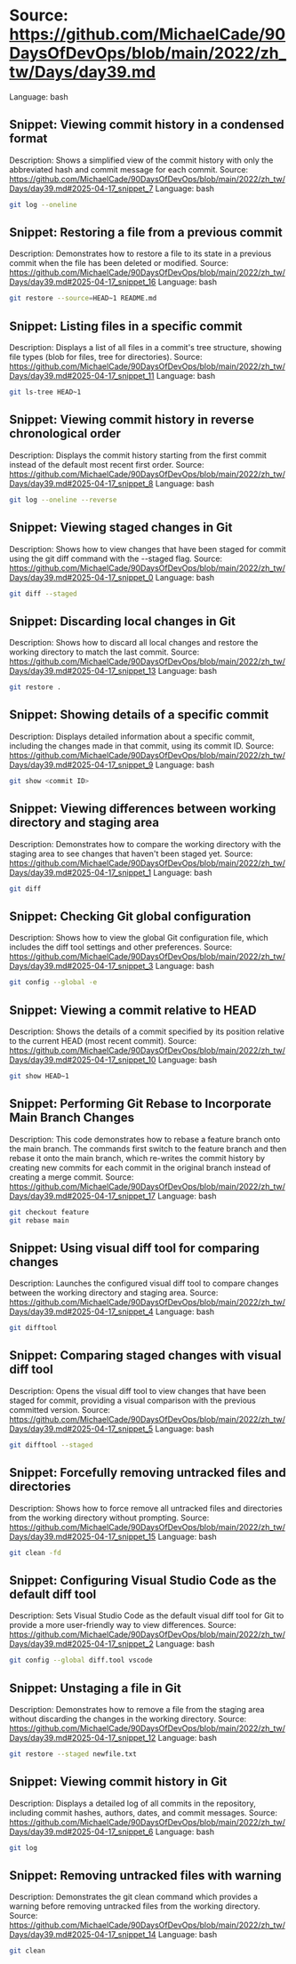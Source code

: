 # Source: https://github.com/MichaelCade/90DaysOfDevOps/blob/main/2022/zh_tw/Days/day39.md
Language: bash

## Snippet: Viewing commit history in a condensed format
Description: Shows a simplified view of the commit history with only the abbreviated hash and commit message for each commit.
Source: https://github.com/MichaelCade/90DaysOfDevOps/blob/main/2022/zh_tw/Days/day39.md#2025-04-17_snippet_7
Language: bash

```bash
git log --oneline
```

## Snippet: Restoring a file from a previous commit
Description: Demonstrates how to restore a file to its state in a previous commit when the file has been deleted or modified.
Source: https://github.com/MichaelCade/90DaysOfDevOps/blob/main/2022/zh_tw/Days/day39.md#2025-04-17_snippet_16
Language: bash

```bash
git restore --source=HEAD~1 README.md
```

## Snippet: Listing files in a specific commit
Description: Displays a list of all files in a commit's tree structure, showing file types (blob for files, tree for directories).
Source: https://github.com/MichaelCade/90DaysOfDevOps/blob/main/2022/zh_tw/Days/day39.md#2025-04-17_snippet_11
Language: bash

```bash
git ls-tree HEAD~1
```

## Snippet: Viewing commit history in reverse chronological order
Description: Displays the commit history starting from the first commit instead of the default most recent first order.
Source: https://github.com/MichaelCade/90DaysOfDevOps/blob/main/2022/zh_tw/Days/day39.md#2025-04-17_snippet_8
Language: bash

```bash
git log --oneline --reverse
```

## Snippet: Viewing staged changes in Git
Description: Shows how to view changes that have been staged for commit using the git diff command with the --staged flag.
Source: https://github.com/MichaelCade/90DaysOfDevOps/blob/main/2022/zh_tw/Days/day39.md#2025-04-17_snippet_0
Language: bash

```bash
git diff --staged
```

## Snippet: Discarding local changes in Git
Description: Shows how to discard all local changes and restore the working directory to match the last commit.
Source: https://github.com/MichaelCade/90DaysOfDevOps/blob/main/2022/zh_tw/Days/day39.md#2025-04-17_snippet_13
Language: bash

```bash
git restore .
```

## Snippet: Showing details of a specific commit
Description: Displays detailed information about a specific commit, including the changes made in that commit, using its commit ID.
Source: https://github.com/MichaelCade/90DaysOfDevOps/blob/main/2022/zh_tw/Days/day39.md#2025-04-17_snippet_9
Language: bash

```bash
git show <commit ID>
```

## Snippet: Viewing differences between working directory and staging area
Description: Demonstrates how to compare the working directory with the staging area to see changes that haven't been staged yet.
Source: https://github.com/MichaelCade/90DaysOfDevOps/blob/main/2022/zh_tw/Days/day39.md#2025-04-17_snippet_1
Language: bash

```bash
git diff
```

## Snippet: Checking Git global configuration
Description: Shows how to view the global Git configuration file, which includes the diff tool settings and other preferences.
Source: https://github.com/MichaelCade/90DaysOfDevOps/blob/main/2022/zh_tw/Days/day39.md#2025-04-17_snippet_3
Language: bash

```bash
git config --global -e
```

## Snippet: Viewing a commit relative to HEAD
Description: Shows the details of a commit specified by its position relative to the current HEAD (most recent commit).
Source: https://github.com/MichaelCade/90DaysOfDevOps/blob/main/2022/zh_tw/Days/day39.md#2025-04-17_snippet_10
Language: bash

```bash
git show HEAD~1
```

## Snippet: Performing Git Rebase to Incorporate Main Branch Changes
Description: This code demonstrates how to rebase a feature branch onto the main branch. The commands first switch to the feature branch and then rebase it onto the main branch, which re-writes the commit history by creating new commits for each commit in the original branch instead of creating a merge commit.
Source: https://github.com/MichaelCade/90DaysOfDevOps/blob/main/2022/zh_tw/Days/day39.md#2025-04-17_snippet_17
Language: bash

```bash
git checkout feature
git rebase main
```

## Snippet: Using visual diff tool for comparing changes
Description: Launches the configured visual diff tool to compare changes between the working directory and staging area.
Source: https://github.com/MichaelCade/90DaysOfDevOps/blob/main/2022/zh_tw/Days/day39.md#2025-04-17_snippet_4
Language: bash

```bash
git difftool
```

## Snippet: Comparing staged changes with visual diff tool
Description: Opens the visual diff tool to view changes that have been staged for commit, providing a visual comparison with the previous committed version.
Source: https://github.com/MichaelCade/90DaysOfDevOps/blob/main/2022/zh_tw/Days/day39.md#2025-04-17_snippet_5
Language: bash

```bash
git difftool --staged
```

## Snippet: Forcefully removing untracked files and directories
Description: Shows how to force remove all untracked files and directories from the working directory without prompting.
Source: https://github.com/MichaelCade/90DaysOfDevOps/blob/main/2022/zh_tw/Days/day39.md#2025-04-17_snippet_15
Language: bash

```bash
git clean -fd
```

## Snippet: Configuring Visual Studio Code as the default diff tool
Description: Sets Visual Studio Code as the default visual diff tool for Git to provide a more user-friendly way to view differences.
Source: https://github.com/MichaelCade/90DaysOfDevOps/blob/main/2022/zh_tw/Days/day39.md#2025-04-17_snippet_2
Language: bash

```bash
git config --global diff.tool vscode
```

## Snippet: Unstaging a file in Git
Description: Demonstrates how to remove a file from the staging area without discarding the changes in the working directory.
Source: https://github.com/MichaelCade/90DaysOfDevOps/blob/main/2022/zh_tw/Days/day39.md#2025-04-17_snippet_12
Language: bash

```bash
git restore --staged newfile.txt
```

## Snippet: Viewing commit history in Git
Description: Displays a detailed log of all commits in the repository, including commit hashes, authors, dates, and commit messages.
Source: https://github.com/MichaelCade/90DaysOfDevOps/blob/main/2022/zh_tw/Days/day39.md#2025-04-17_snippet_6
Language: bash

```bash
git log
```

## Snippet: Removing untracked files with warning
Description: Demonstrates the git clean command which provides a warning before removing untracked files from the working directory.
Source: https://github.com/MichaelCade/90DaysOfDevOps/blob/main/2022/zh_tw/Days/day39.md#2025-04-17_snippet_14
Language: bash

```bash
git clean
```
